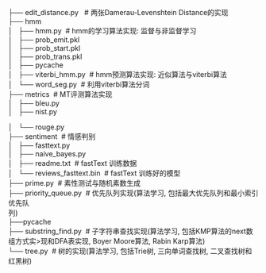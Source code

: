 ├── edit_distance.py&nbsp;&nbsp; # 两张Damerau-Levenshtein Distance的实现<br />├── hmm<br />│&nbsp;&nbsp; ├── hmm.py&nbsp; # hmm的学习算法实现: 监督与非监督学习<br />│&nbsp;&nbsp; ├── prob_emit.pkl<br />│&nbsp;&nbsp; ├── prob_start.pkl<br />│&nbsp;&nbsp; ├── prob_trans.pkl<br />│&nbsp;&nbsp; ├── pycache<br />│&nbsp;&nbsp; ├── viterbi_hmm.py&nbsp; # hmm预测算法实现: 近似算法与viterbi算法<br />│&nbsp;&nbsp; └── word_seg.py&nbsp; # 利用viterbi算法分词<br />├── metrics&nbsp; # MT评测算法实现<br />│&nbsp;&nbsp; ├── bleu.py<br />│&nbsp;&nbsp; ├── nist.py<br /><div>│&nbsp;&nbsp; └── rouge.py<br />├── sentiment&nbsp; # 情感判别<br />│&nbsp;&nbsp; ├── fasttext.py<br />│&nbsp;&nbsp; ├── naive_bayes.py <br />│&nbsp;&nbsp; ├── readme.txt&nbsp; # fastText 训练数据<br />│&nbsp;&nbsp; └── reviews_fasttext.bin&nbsp; # fastText 训练好的模型<br /></div>├── prime.py&nbsp; # 素性测试与随机素数生成<br />├── priority_queue.py&nbsp; # 优先队列实现(算法学习, 包括最大优先队列和最小索引优先队<br />列)<br />├──pycache<br />├── substring_find.py&nbsp; # 子字符串查找实现(算法学习, 包括KMP算法的next数组方式实&gt;现和DFA表实现, Boyer Moore算法, Rabin Karp算法)<br />└── tree.py&nbsp; # 树的实现(算法学习, 包括Trie树, 三向单词查找树, 二叉查找树和红黑树)
